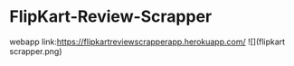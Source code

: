 # FlipKart-Review-Scrapper

webapp link:https://flipkartreviewscrapperapp.herokuapp.com/
![](flipkart scrapper.png)
